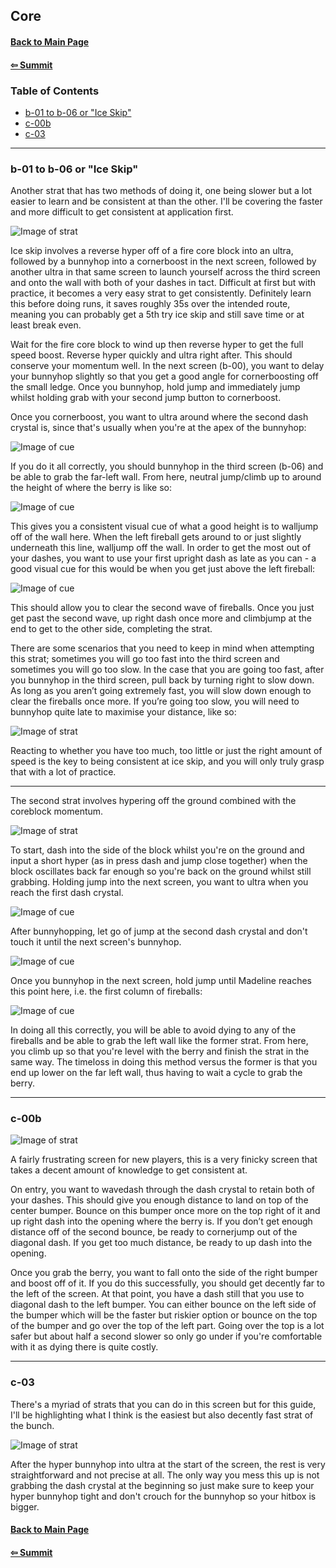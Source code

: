 ## Core
#### [Back to Main Page](https://github.com/buhbai/arbguide)  
#### [⇦ Summit](https://github.com/buhbai/arbguide/blob/master/mirrortemple.md) 
### Table of Contents
- [b-01 to b-06 or "Ice Skip"](#b-01-to-b-06-or-ice-skip)
- [c-00b](#c-00b)
- [c-03](#c-03)
- - - - 
### b-01 to b-06 or "Ice Skip"

Another strat that has two methods of doing it, one being slower but a lot easier to learn and be consistent at than the other. I'll be covering the faster and more difficult to get consistent at application first.

![Image of strat](https://github.com/buhbai/arbguide/blob/master/Images/23.webp)

Ice skip involves a reverse hyper off of a fire core block into an ultra, followed by a bunnyhop into a cornerboost in the next screen, followed by another ultra in that same screen to launch yourself across the third screen and onto the wall with both of your dashes in tact. Difficult at first but with practice, it becomes a very easy strat to get consistently. Definitely learn this before doing runs, it saves roughly 35s over the intended route, meaning you can probably get a 5th try ice skip and still save time or at least break even.

Wait for the fire core block to wind up then reverse hyper to get the full speed boost. Reverse hyper quickly and ultra right after. This should conserve your momentum well. In the next screen (b-00), you want to delay your bunnyhop slightly so that you get a good angle for cornerboosting off the small ledge. Once you bunnyhop, hold jump and immediately jump whilst holding grab with your second jump button to cornerboost. 

Once you cornerboost, you want to ultra around where the second dash crystal is, since that's usually when you're at the apex of the bunnyhop: 

![Image of cue](https://github.com/buhbai/arbguide/blob/master/Images/24.png)

If you do it all correctly, you should bunnyhop in the third screen (b-06) and be able to grab the far-left wall. From here, neutral jump/climb up to around the height of where the berry is like so: 

![Image of cue](https://github.com/buhbai/arbguide/blob/master/Images/25.png)

This gives you a consistent visual cue of what a good height is to walljump off of the wall here. When the left fireball gets around to or just slightly underneath this line, walljump off the wall. In order to get the most out of your dashes, you want to use your first upright dash as late as you can - a good visual cue for this would be when you get just above the left fireball: 

![Image of cue](https://github.com/buhbai/arbguide/blob/master/Images/26.png)

This should allow you to clear the second wave of fireballs. Once you just get past the second wave, up right dash once more and climbjump at the end to get to the other side, completing the strat.

There are some scenarios that you need to keep in mind when attempting this strat; sometimes you will go too fast into the third screen and sometimes you will go too slow. In the case that you are going too fast, after you bunnyhop in the third screen, pull back by turning right to slow down. As long as you aren’t going extremely fast, you will slow down enough to clear the fireballs once more. If you’re going too slow, you will need to bunnyhop quite late to maximise your distance, like so: 

![Image of strat](https://github.com/buhbai/arbguide/blob/master/Images/27.webp)

Reacting to whether you have too much, too little or just the right amount of speed is the key to being consistent at ice skip, and you will only truly grasp that with a lot of practice.
- - - -
The second strat involves hypering off the ground combined with the coreblock momentum.

![Image of strat](https://github.com/buhbai/arbguide/blob/master/Images/73.webp)

To start, dash into the side of the block whilst you're on the ground and input a short hyper (as in press dash and jump close together) when the block oscillates back far enough so you're back on the ground whilst still grabbing. Holding jump into the next screen, you want to ultra when you reach the first dash crystal. 

![Image of cue](https://github.com/buhbai/arbguide/blob/master/Images/84.png)

After bunnyhopping, let go of jump at the second dash crystal and don't touch it until the next screen's bunnyhop. 

![Image of cue](https://github.com/buhbai/arbguide/blob/master/Images/85.png)

Once you bunnyhop in the next screen, hold jump until Madeline reaches this point here, i.e. the first column of fireballs:

![Image of cue](https://github.com/buhbai/arbguide/blob/master/Images/86.png)

In doing all this correctly, you will be able to avoid dying to any of the fireballs and be able to grab the left wall like the former strat. From here, you climb up so that you're level with the berry and finish the strat in the same way. The timeloss in doing this method versus the former is that you end up lower on the far left wall, thus having to wait a cycle to grab the berry.
- - - -
### c-00b

![Image of strat](https://github.com/buhbai/arbguide/blob/master/Images/28.webp)

A fairly frustrating screen for new players, this is a very finicky screen that takes a decent amount of knowledge to get consistent at. 

On entry, you want to wavedash through the dash crystal to retain both of your dashes. This should give you enough distance to land on top of the center bumper. Bounce on this bumper once more on the top right of it and up right dash into the opening where the berry is. If you don’t get enough distance off of the second bounce, be ready to cornerjump out of the diagonal dash. If you get too much distance, be ready to up dash into the opening.

Once you grab the berry, you want to fall onto the side of the right bumper and boost off of it. If you do this successfully, you should get decently far to the left of the screen. At that point, you have a dash still that you use to diagonal dash to the left bumper. You can either bounce on the left side of the bumper which will be the faster but riskier option or bounce on the top of the bumper and go over the top of the left part. Going over the top is a lot safer but about half a second slower so only go under if you're comfortable with it as dying there is quite costly.
- - - -
### c-03

There's a myriad of strats that you can do in this screen but for this guide, I'll be highlighting what I think is the easiest but also decently fast strat of the bunch.

![Image of strat](https://github.com/buhbai/arbguide/blob/master/Images/67.webp)

After the hyper bunnyhop into ultra at the start of the screen, the rest is very straightforward and not precise at all. The only way you mess this up is not grabbing the dash crystal at the beginning so just make sure to keep your hyper bunnyhop tight and don't crouch for the bunnyhop so your hitbox is bigger.
#### [Back to Main Page](https://github.com/buhbai/arbguide)  
#### [⇦ Summit](https://github.com/buhbai/arbguide/blob/master/mirrortemple.md) 
